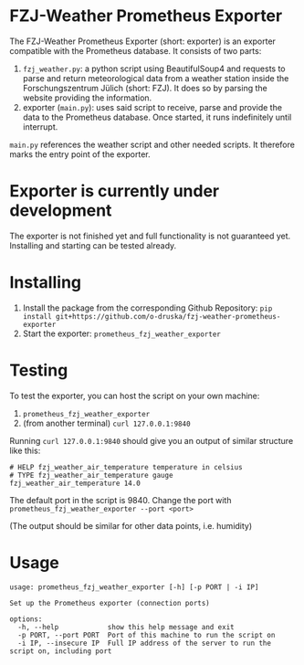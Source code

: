 # FZJ-Weather Prometheus Exporter
The FZJ-Weather Prometheus Exporter (short: exporter) is an exporter compatible with the Prometheus database.
It consists of two parts:
  1. `fzj_weather.py`: a python script using BeautifulSoup4 and requests to 
     parse and return meteorological data from a weather station inside the 
     Forschungszentrum Jülich (short: FZJ). It does so by parsing the website providing the information.
  2. exporter (`main.py`): uses said script to receive, parse and provide 
     the data to the Prometheus database. Once started, it runs indefinitely until interrupt.

`main.py` references the weather script and other needed scripts. It 
therefore marks the entry point of the exporter.

# Exporter is currently under development
The exporter is not finished yet and full functionality is not guaranteed yet.
Installing and starting can be tested already.

# Installing
1. Install the package from the corresponding Github Repository:
    `pip install git+https://github.com/o-druska/fzj-weather-prometheus-exporter`
2. Start the exporter:
    `prometheus_fzj_weather_exporter`

# Testing
To test the exporter, you can host the script on your own machine:
  1. `prometheus_fzj_weather_exporter`
  2. (from another terminal) `curl 127.0.0.1:9840`
  
Running `curl 127.0.0.1:9840` should give you an output of similar 
structure like this:
```
# HELP fzj_weather_air_temperature temperature in celsius
# TYPE fzj_weather_air_temperature gauge
fzj_weather_air_temperature 14.0
```
The default port in the script is 9840.
Change the port with `prometheus_fzj_weather_exporter --port <port>`

(The output should be similar for other data points, i.e. humidity)

# Usage
```
usage: prometheus_fzj_weather_exporter [-h] [-p PORT | -i IP]

Set up the Prometheus exporter (connection ports)

options:
  -h, --help            show this help message and exit
  -p PORT, --port PORT  Port of this machine to run the script on
  -i IP, --insecure IP  Full IP address of the server to run the script on, including port
```